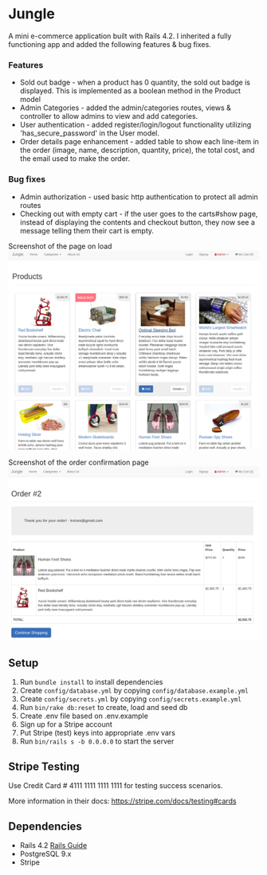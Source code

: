 # Jungle

A mini e-commerce application built with Rails 4.2. I inherited a fully functioning app and added the following features & bug fixes.

### Features

- Sold out badge - when a product has 0 quantity, the sold out badge is displayed. This is implemented as a boolean method in the Product model
- Admin Categories - added the admin/categories routes, views & controller to allow admins to view and add categories.
- User authentication - added register/login/logout functionality utilizing 'has_secure_password' in the User model.
- Order details page enhancement - added table to show each line-item in the order (image, name, description, quantity, price), the total cost, and the email used to make the order.

### Bug fixes

- Admin authorization - used basic http authentication to protect all admin routes
- Checking out with empty cart - if the user goes to the carts#show page, instead of displaying the contents and checkout button, they now see a message telling them their cart is empty.

Screenshot of the page on load
![Screenshot of the page on load](https://github.com/AliceMathews/jungle/blob/master/docs/products_page.png)

Screenshot of the order confirmation page
![Screenshot of the order confirmation page](https://github.com/AliceMathews/jungle/blob/master/docs/order-page.png)

## Setup

1. Run `bundle install` to install dependencies
2. Create `config/database.yml` by copying `config/database.example.yml`
3. Create `config/secrets.yml` by copying `config/secrets.example.yml`
4. Run `bin/rake db:reset` to create, load and seed db
5. Create .env file based on .env.example
6. Sign up for a Stripe account
7. Put Stripe (test) keys into appropriate .env vars
8. Run `bin/rails s -b 0.0.0.0` to start the server

## Stripe Testing

Use Credit Card # 4111 1111 1111 1111 for testing success scenarios.

More information in their docs: <https://stripe.com/docs/testing#cards>

## Dependencies

- Rails 4.2 [Rails Guide](http://guides.rubyonrails.org/v4.2/)
- PostgreSQL 9.x
- Stripe
